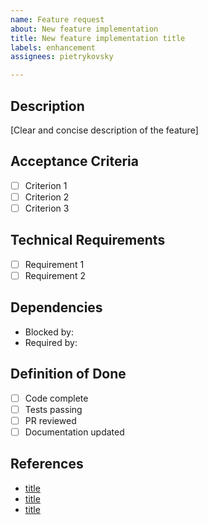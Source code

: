 ```yaml
---
name: Feature request
about: New feature implementation
title: New feature implementation title
labels: enhancement
assignees: pietrykovsky

---
```


## Description
[Clear and concise description of the feature]

## Acceptance Criteria
- [ ] Criterion 1
- [ ] Criterion 2
- [ ] Criterion 3

## Technical Requirements
- [ ] Requirement 1
- [ ] Requirement 2

## Dependencies
- Blocked by:
- Required by:

## Definition of Done
- [ ] Code complete
- [ ] Tests passing
- [ ] PR reviewed
- [ ] Documentation updated

## References
- [title](url)
- [title](url)
- [title](url)

